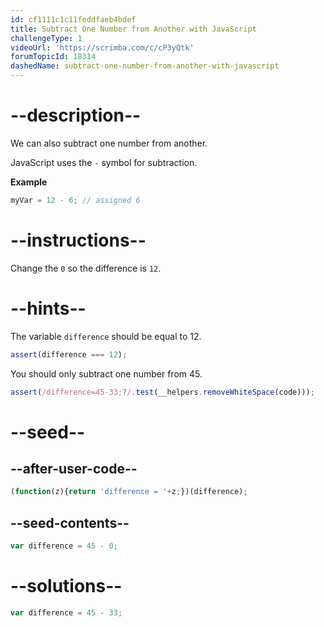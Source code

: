 ```yaml
---
id: cf1111c1c11feddfaeb4bdef
title: Subtract One Number from Another with JavaScript
challengeType: 1
videoUrl: 'https://scrimba.com/c/cP3yQtk'
forumTopicId: 18314
dashedName: subtract-one-number-from-another-with-javascript
---
```


# --description--

We can also subtract one number from another.

JavaScript uses the `-` symbol for subtraction.

**Example**

```js
myVar = 12 - 6; // assigned 6
```

# --instructions--

Change the `0` so the difference is `12`.

# --hints--

The variable `difference` should be equal to 12.

```js
assert(difference === 12);
```

You should only subtract one number from 45.

```js
assert(/difference=45-33;?/.test(__helpers.removeWhiteSpace(code)));
```

# --seed--

## --after-user-code--

```js
(function(z){return 'difference = '+z;})(difference);
```

## --seed-contents--

```js
var difference = 45 - 0;
```

# --solutions--

```js
var difference = 45 - 33;
```